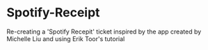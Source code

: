 # Spotify-Receipt
Re-creating a 'Spotify Recepit' ticket inspired by the app created by Michelle Liu and using Erik Toor's tutorial

